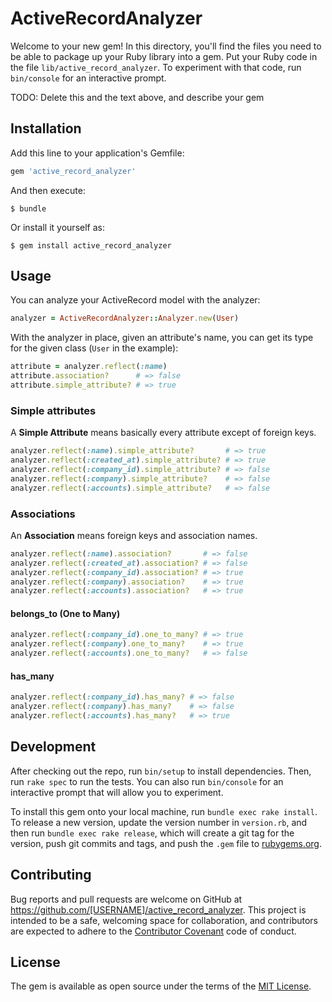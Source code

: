 # ActiveRecordAnalyzer

Welcome to your new gem! In this directory, you'll find the files you need to be able to package up your Ruby library into a gem. Put your Ruby code in the file `lib/active_record_analyzer`. To experiment with that code, run `bin/console` for an interactive prompt.

TODO: Delete this and the text above, and describe your gem

## Installation

Add this line to your application's Gemfile:

```ruby
gem 'active_record_analyzer'
```

And then execute:

    $ bundle

Or install it yourself as:

    $ gem install active_record_analyzer

## Usage

You can analyze your ActiveRecord model with the analyzer:

```ruby
analyzer = ActiveRecordAnalyzer::Analyzer.new(User)
```

With the analyzer in place, given an attribute's name, you can get its type for the given class (`User` in the example):

```ruby
attribute = analyzer.reflect(:name)
attribute.association?      # => false
attribute.simple_attribute? # => true
```

### Simple attributes

A **Simple Attribute** means basically every attribute except of foreign keys.

```ruby
analyzer.reflect(:name).simple_attribute?       # => true
analyzer.reflect(:created_at).simple_attribute? # => true
analyzer.reflect(:company_id).simple_attribute? # => false
analyzer.reflect(:company).simple_attribute?    # => false
analyzer.reflect(:accounts).simple_attribute?   # => false
```

### Associations

An **Association** means foreign keys and association names.

```ruby
analyzer.reflect(:name).association?       # => false
analyzer.reflect(:created_at).association? # => false
analyzer.reflect(:company_id).association? # => true
analyzer.reflect(:company).association?    # => true
analyzer.reflect(:accounts).association?   # => true
```

#### belongs_to (One to Many)

```ruby
analyzer.reflect(:company_id).one_to_many? # => true
analyzer.reflect(:company).one_to_many?    # => true
analyzer.reflect(:accounts).one_to_many?   # => false
```

#### has_many

```ruby
analyzer.reflect(:company_id).has_many? # => false
analyzer.reflect(:company).has_many?    # => false
analyzer.reflect(:accounts).has_many?   # => true
```

## Development

After checking out the repo, run `bin/setup` to install dependencies. Then, run `rake spec` to run the tests. You can also run `bin/console` for an interactive prompt that will allow you to experiment.

To install this gem onto your local machine, run `bundle exec rake install`. To release a new version, update the version number in `version.rb`, and then run `bundle exec rake release`, which will create a git tag for the version, push git commits and tags, and push the `.gem` file to [rubygems.org](https://rubygems.org).

## Contributing

Bug reports and pull requests are welcome on GitHub at https://github.com/[USERNAME]/active_record_analyzer. This project is intended to be a safe, welcoming space for collaboration, and contributors are expected to adhere to the [Contributor Covenant](http://contributor-covenant.org) code of conduct.


## License

The gem is available as open source under the terms of the [MIT License](http://opensource.org/licenses/MIT).

